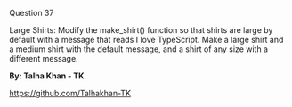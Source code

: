 Question 37

Large Shirts: Modify the make_shirt() function so that shirts are large by default with a message that reads I love TypeScript. Make a large shirt and a medium shirt with the default message, and a shirt of any size with a different message.


**By: Talha Khan - TK**

https://github.com/Talhakhan-TK